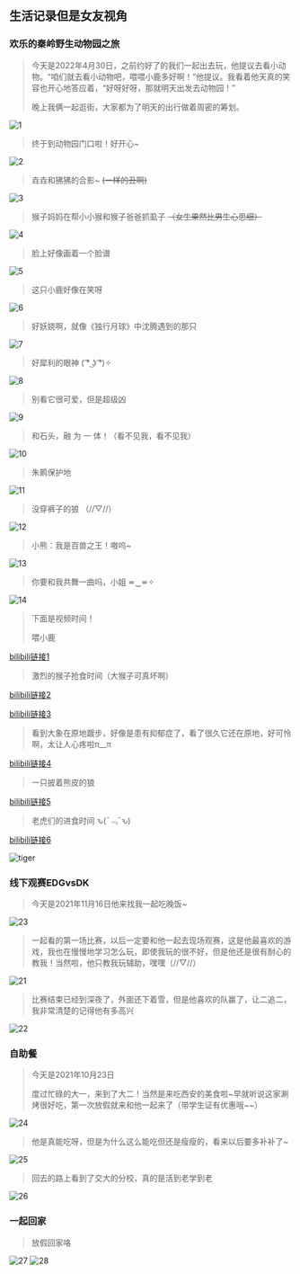 ## 生活记录但是女友视角

### 欢乐的秦岭野生动物园之旅

> 今天是2022年4月30日，之前约好了的我们一起出去玩，他提议去看小动物。“咱们就去看小动物吧，喂喂小鹿多好啊！”他提议。我看着他天真的笑容也开心地答应着，“好呀好呀，那就明天出发去动物园！”
>
> 晚上我俩一起逛街，大家都为了明天的出行做着周密的筹划。

![1](/#/recourse/1.jpg ':size=50%')

> 终于到动物园门口啦！好开心~

![2](/#/recourse/2.jpg ':size=50%')

> 垚垚和狒狒的合影~ ~~(一样的丑啊)~~

![3](/#/recourse/3.jpg ':size=50%')

> 猴子妈妈在帮小小猴和猴子爸爸抓虱子 ~~（女生果然比男生心思细）~~

![4](/#/recourse/4.jpg ':size=50%')

> 脸上好像画着一个脸谱

![5](/#/recourse/5.jpg ':size=50%')

> 这只小鹿好像在笑呀

![6](/#/recourse/6.jpg ':size=50%')

> 好妖娆啊，就像《独行月球》中沈腾遇到的那只

![7](/#/recourse/7.jpg ':size=50%')

> 好犀利的眼神 ( ͡° ͜ʖ ͡°)✧

![8](/#/recourse/8.jpg ':size=50%')

> 别看它很可爱，但是超级凶

![9](/#/recourse/9.jpg ':size=50%')

> 和石头，融 为 一 体！（看不见我，看不见我）

![10](/#/recourse/10.jpg ':size=50%')

> 朱鹮保护地

![11](/#/recourse/11.jpg ':size=50%')

> 没穿裤子的狼 （//▽//）

![12](/#/recourse/12.jpg ':size=50%')

> 小熊：我是百兽之王！嗷呜~

![13](/#/recourse/13.jpg ':size=50%')

> 你要和我共舞一曲吗，小姐 ≖‿≖✧

![14](/#/recourse/14.jpg ':size=50%')

> 下面是视频时间！
> 
> 喂小鹿

[bilibili链接1](https://www.bilibili.com/video/BV1Q54y1c7HN)

> 激烈的猴子抢食时间（大猴子可真坏啊）

[bilibili链接2](https://www.bilibili.com/video/BV1qx4y1F7Ce)

[bilibili链接3](https://www.bilibili.com/video/BV1Xs4y1b7mL)

> 看到大象在原地踱步，好像是患有抑郁症了，看了很久它还在原地，好可怜啊，太让人心疼啦π__π

[bilibili链接4](https://www.bilibili.com/video/BV1DY411k7RM)

> 一只披着熊皮的狼

[bilibili链接5](https://www.bilibili.com/video/BV1cA41117qN)

> 老虎们的进食时间  ԅ(¯﹃¯ԅ)

[bilibili链接6](https://www.bilibili.com/video/BV1b54y1c71S)

![tiger](https://www.bilibili.com/video/BV1b54y1c71S ':include :type=iframe')

### 线下观赛EDGvsDK
> 今天是2021年11月16日他来找我一起吃晚饭~
 
![23](/#/recourse/23.jpg ':size=50%')

> 一起看的第一场比赛，以后一定要和他一起去现场观赛，这是他最喜欢的游戏，我也在慢慢地学习怎么玩，即使我玩的很不好，但是他还是很有耐心的教我！当然啦，他只教我玩辅助，嘿嘿（//▽//）

![21](/#/recourse/21.jpg ':size=50%')

> 比赛结束已经到深夜了，外面还下着雪，但是他喜欢的队赢了，让二追二，我非常清楚的记得他有多高兴

![22](/#/recourse/22.jpg ':size=50%')

### 自助餐

> 今天是2021年10月23日
> 
> 度过忙碌的大一，来到了大二！当然是来吃西安的美食啦~早就听说这家涮烤很好吃，第一次放假就来和他一起来了（带学生证有优惠哦~~）

![24](/#/recourse/24.jpg ':size=50%')

> 他是真能吃呀，但是为什么这么能吃但还是瘦瘦的，看来以后要多补补了~

![25](/#/recourse/25.jpg ':size=50%')

> 回去的路上看到了交大的分校，真的是活到老学到老

![26](/#/recourse/26.jpg ':size=50%')

### 一起回家
> 放假回家咯

![27](/#/recourse/27.jpg ':size=50%')
![28](/#/recourse/28.jpg ':size=50%')
